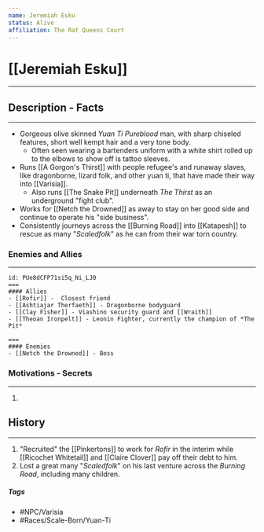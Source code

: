 ```yaml
---
name: Jeremiah Esku
status: Alive
affiliation: The Rat Queens Court
---
```


# [[Jeremiah Esku]] 
---
## Description - Facts
---
 - Gorgeous olive skinned *Yuan Ti Pureblood* man, with sharp chiseled features, short well kempt hair and a very tone body.
	- Often seen wearing a bartenders uniform with a white shirt rolled up to the elbows to show off is tattoo sleeves.
- Runs [[A Gorgon's Thirst]] with people refugee's and runaway slaves, like dragonborne, lizard folk, and other yuan ti, that have made their way into [[Varisia]].
	- Also runs [[The Snake Pit]] underneath *The Thirst* as an underground "fight club".
- Works for [[Netch the Drowned]] as away to stay on her good side and continue to operate his "side business".
- Consistently journeys across the [[Burning Road]] into [[Katapesh]] to rescue as many "*Scaledfolk*" as he can from their war torn country.

### Enemies and Allies
---
```columns
id: PUe8dCFP71si5q_Ni_LJ0
===
#### Allies
- [[Rofir]] -  Closest friend
- [[Ashtiajar Therfaeth]] - Dragonborne bodyguard
- [[Clay Fisher]] - Viashino security guard and [[Wraith]]
- [[Theoan Ironpelt]] - Leonin Fighter, currently the champion of *The Pit* 

===
#### Enemies
- [[Netch the Drowned]] - Boss  

```


### Motivations - Secrets
---
1. 

## History
---
1. "Recruited" the [[Pinkertons]] to work for *Rofir* in the interim while [[Ricochet Whitetail]] and [[Claire Clover]] pay off their debt to him. 
2. Lost a great many "*Scaledfolk*" on his last venture across the *Burning Road*, including many children.

##### Tags
- #NPC/Varisia
- #Races/Scale-Born/Yuan-Ti 

